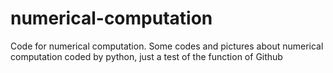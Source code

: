 # numerical-computation
Code for numerical computation.
Some codes and pictures about numerical computation coded by python, just a test of the function of Github
